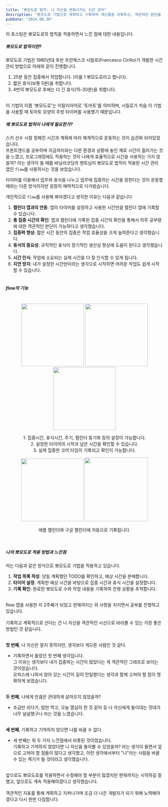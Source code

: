 ```yaml
---
title: "뽀모도로 법칙: 나 자신을 변화시키는 시간 관리"
description: "뽀모도로 기법으로 계획하고 기록하며 게으름을 극복하고, 객관적인 판단을 통해 더 나은 방향으로 변화시키려는 과정을 담았습니다."
pubDate: "2024.08.30"
---
```


이 포스팅은 뽀모도로의 법칙을 적용하면서 느낀 점에 대한 내용입니다.

##### 뽀모도로 법칙이란?

뽀모도로 기법은 1980년대 후반 프란체스코 시릴로(Francesco Cirillo)가 개발한 시간 관리 방법으로 아래와 같이 진행합니다.<br>

1. 25분 동안 집중해서 작업합니다. (이를 1 뽀모도로라고 합니다).
2. 짧은 휴식(보통 5분)을 취합니다.
3. 4번의 뽀모도로 후에는 더 긴 휴식(15-30분)을 취합니다.<br><br>

이 기법의 이름 '뽀모도로'는 이탈리아어로 '토마토'를 의미하며, 시릴로가 처음 이 기법을 사용할 때 토마토 모양의 주방 타이머를 사용했기 때문입니다.
<br>

##### 왜 뽀모도로 법칙이 나에게 필요한가?

스키 선수 시절 정해진 시간과 계획에 따라 체계적으로 운동하는 것이 습관화 되어있었습니다.<br>
프론트엔드를 공부하며 지금까지와는 다른 환경과 상황에 놓인 채로 시간이 흘러가는 것을 느꼈고, 프로그래밍에도 적용하는 것이 나에게 효율적으로 시간을 사용하는 거지 않을까? 라는 생각이 들 때쯤 바닐라코딩의 멘토님이 뽀모도로 법칙이 적용된 시간 관리 앱인 `flow`를 사용하시는 것을 보았습니다.

타이머를 이용해서 업무와 휴식을 나누고 업무에 집중하는 시간을 정한다는 것이 운동할 때와는 다른 방식이지만 굉장히 매력적으로 다가왔습니다.

개인적으로 `flow`를 사용해 봐야겠다고 생각한 이유는 다음과 같습니다

1. **캘린더 앱과의 연동**: 앱의 타이머를 설정하고 사용한 시간만큼 캘린더 앱에 기록할 수 있습니다.
2. **총 집중 시간의 확인**: 앱과 캘린더에 기록된 집중 시간의 확인을 통해서 하루 공부량에 대한 객관적인 판단이 가능하다고 생각했습니다.
3. **집중력 향상**: 짧은 시간 동안의 집중은 작업 효율성을 크게 높여준다고 생각했습니다.
4. **휴식의 중요성**: 규칙적인 휴식이 장기적인 생산성 향상에 도움이 된다고 생각했습니다.
5. **시간 인식**: 작업에 소요되는 실제 시간을 더 잘 인식할 수 있게 됩니다.
6. **지연 방지**: 내가 설정한 시간만이라는 생각으로 시작하면 어려운 작업도 쉽게 시작할 수 있습니다.
   <br><br>

##### flow의 기능

<br>
<div align="center">
<img src="/flow3.jpg" width="200">
<img src="/flow4.jpg" width="200">
<img src="/flow5.jpg" width="200">
<p>1. 집중시간, 휴식시간, 주기, 캘린더 동기화 등의 설정이 가능합니다.<br>
2. 설정한 타이머의 시작과 남은 시간을 확인할 수 있습니다.<br>
3. 실제 집중한 코어 타임이 기록되고 확인이 가능합니다.
</p>
</div>
<div align="center">
<img src="/flow1.jpg" width="200">
<img src="/flow2.jpg" width="203">
<p>애플 캘린더와 구글 캘린더에 자동으로 기록됩니다.</p>
</div>
<br>

##### 나의 뽀모도로 적용 방법과 느낀점

저는 다음과 같은 방식으로 뽀모도로 기법을 적용하고 있습니다.

1. **작업 목록 작성**: 당일 계획했던 TODO를 확인하고, 예상 시간을 분배합니다.
2. **타이머 설정**: 계획한 예상 시간을 바탕으로 집중 시간과 휴식 시간을 설정합니다.
3. **기록 확인**: 완료한 뽀모도로 수와 작업 내용을 기록하여 진행 상황을 추적합니다.

<br>
flow 앱을 사용한 지 2주째가 되었고 현재까지는 위 사항을 지키면서 공부를 진행하고 있습니다.
<br><br>
기록하고 계획적으로 산다는 건 나 자신을 객관적인 시선으로 바라볼 수 있는 가장 좋은 방법인 것 같습니다.
<br><br>

**첫 번째**, 나 자신은 알지 못하지만, 생각보다 게으른 사람인 것 같다.<br>

- 기록하면서 들었던 첫 번째 생각입니다.<br>
  그 이유는 생각보다 내가 집중하는 시간이 많았다는 게 객관적인 그래프로 보이는 것이었습니다.<br>
  오피스에 나와서 앉아 있는 시간이 길어 안일했다는 생각과 함께 고쳐야 할 점이 명확하게 보였습니다.<br><br>

**두 번째**, 나에게 만큼은 관대하게 살아오지 않았을까?<br>

- 조금만 쉬다가, 밥만 먹고, 오늘 열심히 한 것 같아 등 나 자신에게 들이대는 잣대가 너무 널널했구나 라는 것을 느꼈습니다.<br><br>

**세 번째**, 기록하고 기억하지 않으면 나를 바꿀 수 없다.

- 세 번째는 위 두 가지 느낀점에서 비롯된 것이었습니다.<br>
  기록하고 기억하지 않았다면 나 자신을 돌아볼 수 있었을까? 라는 생각이 들면서 앞으로 고쳐야 할 점들이 많다고 생각했고, 이런 생각에서부터 "나"라는 사람을 바꿀 수 있는 계기가 될 것이라고 생각했습니다.
  <br><br>

앞으로도 뽀모도로를 적용하면서 수정해야 할 부분이 많겠지만 현재까지는 시작하길 잘했고, 앞으로도 계속 적용해야겠다고 생각했습니다.<br><br>
객관적인 지표를 통해 계획하고 지켜나가며 조금 더 나은 개발자가 되기 위해 노력해야겠다고 다시 한번 다짐합니다.
